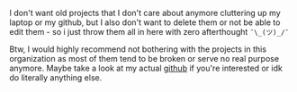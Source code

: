 I don't want old projects that I don't care about anymore cluttering up my laptop or my github, but I also don't want to delete them or not be able to edit them - so i just throw them all in here with zero afterthought `¯\_(ツ)_/¯`

Btw, I would highly recommend not bothering with the projects in this organization as most of them tend to be broken or serve no real purpose anymore. Maybe take a look at my actual [github](https://github.com/mournfully) if you're interested or idk do literally anything else.
